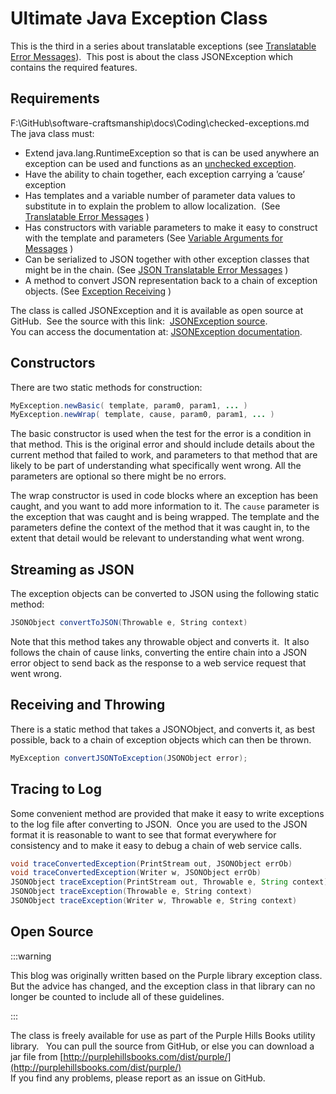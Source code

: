 #  Ultimate Java Exception Class

This is the third in a series about translatable exceptions (see [Translatable Error Messages](https://agiletribe.purplehillsbooks.com/2019/01/05/translatable-error-messages/)).  This post is about the class JSONException which contains the required features.




## Requirements
F:\GitHub\software-craftsmanship\docs\Coding\checked-exceptions.md
The java class must:

*   Extend java.lang.RuntimeException so that is can be used anywhere an exception can be used and functions as an [unchecked exception](../../Coding/checked-exceptions).
*   Have the ability to chain together, each exception carrying a ’cause’ exception
*   Has templates and a variable number of parameter data values to substitute in to explain the problem to allow localization.  (See [Translatable Error Messages](https://agiletribe.purplehillsbooks.com/2019/01/05/translatable-error-messages/) )
*   Has constructors with variable parameters to make it easy to construct with the template and parameters (See [Variable Arguments for Messages](https://agiletribe.purplehillsbooks.com/2019/01/07/variable-arguments-for-messages/) )
*   Can be serialized to JSON together with other exception classes that might be in the chain. (See [JSON Translatable Error Messages](https://agiletribe.purplehillsbooks.com/2019/01/06/json-translatable-error-messages/) )
*   A method to convert JSON representation back to a chain of exception objects. (See [Exception Receiving](https://agiletribe.purplehillsbooks.com/2019/01/08/exception-receiving/) )

The class is called JSONException and it is available as open source at GitHub.  See the source with this link:  [JSONException source](https://github.com/agilepro/mendocino/blob/master/src/com/purplehillsbooks/json/JSONException.java).  
You can access the documentation at: [JSONException documentation](http://purplehillsbooks.com/purpleDoc/com/purplehillsbooks/json/JSONException.html).

## Constructors

There are two static methods for construction:

```java
MyException.newBasic( template, param0, param1, ... )
MyException.newWrap( template, cause, param0, param1, ... )
```

The basic constructor is used when the test for the error is a condition in that method.  This is the original error and should include details about the current method that failed to work, and parameters to that method that are likely to be part of understanding what specifically went wrong.  All the parameters are optional so there might be no errors.

The wrap constructor is used in code blocks where an exception has been caught, and you want to add more information to it.  The `cause` parameter is the exception that was caught and is being wrapped.  The template and the parameters define the context of the method that it was caught in, to the extent that detail would be relevant to understanding what went wrong.

## Streaming as JSON

The exception objects can be converted to JSON using the following static method:

```java
JSONObject convertToJSON(Throwable e, String context)
```


Note that this method takes any throwable object and converts it.  It also follows the chain of cause links, converting the entire chain into a JSON error object to send back as the response to a web service request that went wrong.

## Receiving and Throwing

There is a static method that takes a JSONObject, and converts it, as best possible, back to a chain of exception objects which can then be thrown.

```java
MyException convertJSONToException(JSONObject error);
```


## Tracing to Log

Some convenient method are provided that make it easy to write exceptions to the log file after converting to JSON.  Once you are used to the JSON format it is reasonable to want to see that format everywhere for consistency and to make it easy to debug a chain of web service calls.

```java
void traceConvertedException(PrintStream out, JSONObject errOb)
void traceConvertedException(Writer w, JSONObject errOb) 
JSONObject traceException(PrintStream out, Throwable e, String context)
JSONObject traceException(Throwable e, String context)
JSONObject traceException(Writer w, Throwable e, String context)
```


## Open Source

:::warning

This blog was originally written based on the Purple library exception class.  But the advice has changed, and the exception class in that library can no longer be counted to include all of these guidelines.

:::

The class is freely available for use as part of the Purple Hills Books utility library.   You can pull the source from GitHub, or else you can download a jar file from [http://purplehillsbooks.com/dist/purple/](http://purplehillsbooks.com/dist/purple/)  
If you find any problems, please report as an issue on GitHub.
